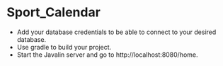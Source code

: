 # Sport_Calendar

* Add your database credentials to be able to connect to your desired database.
* Use gradle to build your project.
* Start the Javalin server and go to http://localhost:8080/home.
